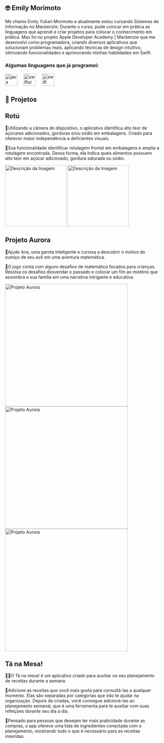 ## 🤓 Emily Morimoto 

###

Me chamo Emily Yukari Morimoto e atualmente estou cursando Sistemas de Informação no Mackenzie. Durante o curso, pude colocar em prática as linguagens que aprendi e criar projetos para colocar o conhecimento em prática. Mas foi no projeto Apple Developer Academy | Mackenzie que me desenvolvi como programadora, criando diversos aplicativos que solucionam problemas reais, aplicando técnicas de design intuitivo, otimizando funcionalidades e aprimorando minhas habilidades em Swift. 

### Algumas linguagens que já programei:

<div align="left">
  <img src="https://img.icons8.com/?size=100&id=13679&format=png&color=000000" height="40" alt="java logo"  />
  <img width="12" />
  <img src="https://img.icons8.com/?size=100&id=_BTyk4vBumjx&format=png&color=000000" height="40" alt="swiftui logo"  />
  <img width="13" />
  <img src="https://img.icons8.com/?size=100&id=24465&format=png&color=000000" height="40" alt="swift logo"  />
  <img width="13" />
</div>

###

## 🚀 Projetos 

## Rotú 
🔎Utilizando a câmera do dispositivo, o aplicativo identifica alto teor de açúcares adicionados, gorduras e/ou sódio em embalagens. Criado para oferecer maior independência a deficientes visuais.

🍫Sua funcionalidade  identificar rotulagem frontal em embalagens e amplia a rotulagem encontrada. Dessa forma, ela  indica quais alimentos possuem alto teor em açúcar adicionado, gordura saturada ou sódio.

<img src="https://github.com/user-attachments/assets/31c0cfe9-caf1-4266-b5a8-d6289b2faede" alt="Descrição da Imagem" width="200"/>
<img src="https://github.com/user-attachments/assets/266ea5d0-c7ce-4955-8035-dc7f3851e3e1" alt="Descrição da Imagem" width="200"/>

###

## Projeto Aurora

📐Ajude Ana, uma garota inteligente e curiosa a descobrir o motivo do sumiço de seu avô em uma aventura matemática.

🧠O jogo conta com alguns desafios de matemática focados para crianças. Resolva os desafios desvendar o passado e colocar um fim ao mistério que assombra a sua família em uma narrativa intrigante e educativa.

<img src="https://github.com/user-attachments/assets/03cc044a-adbf-4341-8481-0a53e8f92d5b" alt="Projeto Aurora" width="400" />
<img src="https://github.com/user-attachments/assets/90ae724e-ae9b-4135-9406-cb732366e52d" alt="Projeto Aurora" width="400"/>
<img src="https://github.com/user-attachments/assets/bb8ad468-5695-41a7-8be3-aded65cad174" alt="Projeto Aurora" width="400"/>


## Tá na Mesa!

👩‍🍳O Tá na mesa! é um aplicativo criado para auxiliar no seu planejamento de receitas durante a semana. 

📖Adicione as receitas que você mais gosta para consultá-las a qualquer momento. Elas são separadas por categorias que irão te ajudar na organização. Depois de criadas, você consegue adicioná-las ao planejamento semanal, que é uma ferramenta para te auxiliar com suas refeições durante seu dia a dia.

🔪Pensado para pessoas que desejam ter mais praticidade durante as compras, o app oferece uma lista de ingredientes conectada com o planejamento, mostrando tudo o que é necessário para as receitas inseridas. 


